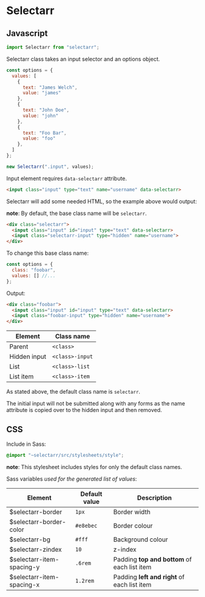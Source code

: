 # Selectarr

## Javascript

```js
import Selectarr from "selectarr";
```

Selectarr class takes an input selector and an options object.

```js
const options = {
  values: [
    {
      text: "James Welch",
      value: "james"
    },
    {
      text: "John Doe",
      value: "john"
    },
    {
      text: "Foo Bar",
      value: "foo"
    },
  ]
};

new Selectarr(".input", values);
```

Input element requires `data-selectarr` attribute.

```html
<input class="input" type="text" name="username" data-selectarr>
```

Selectarr will add some needed HTML, so the example above would output:

**note**: By default, the base class name will be `selectarr`.

```html
<div class="selectarr">
  <input class="input" id="input" type="text" data-selectarr>
  <input class="selectarr-input" type="hidden" name="username">
</div>
```

To change this base class name:

```js
const options = {
  class: "foobar",
  values: [] //...
};
```

Output:

```html
<div class="foobar">
  <input class="input" id="input" type="text" data-selectarr>
  <input class="foobar-input" type="hidden" name="username">
</div>
```

| Element       | Class name     |
| ------------- | -------------- |
| Parent        | `<class>`      |
| Hidden input  | `<class>-input`|
| List          | `<class>-list` |
| List item     | `<class>-item` |

As stated above, the default class name is `selectarr`.

The initial input will not be submitted along with any forms as the name attribute is copied over to the hidden input and then removed.

## CSS

Include in Sass:

```css
@import "~selectarr/src/stylesheets/style";
```

**note**: This stylesheet includes styles for only the default class names.

Sass variables *used for the generated list of values*: 

| Element                   | Default value  | Description                                        |
| ------------------------- | -------------- | -------------------------------------------------- |
| $selectarr-border         | `1px`          | Border width                                       |
| $selectarr-border-color   | `#e8ebec`      | Border colour                                      |
| $selectarr-bg             | `#fff`         | Background colour                                  |
| $selectarr-zindex         | `10`           | z-index                                            |
| $selectarr-item-spacing-y | `.6rem`        | Padding **top and bottom** of each list item       |
| $selectarr-item-spacing-x | `1.2rem`       | Padding **left and right** of each list item       |